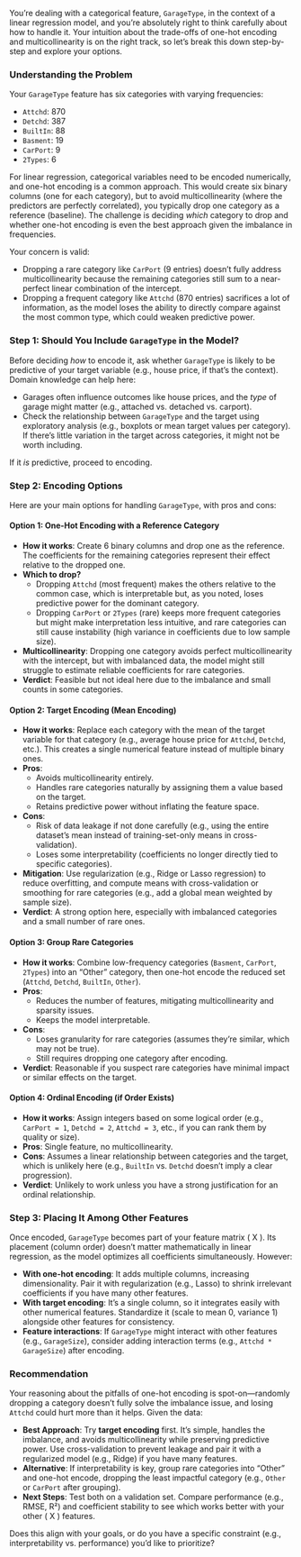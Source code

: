 You’re dealing with a categorical feature, `GarageType`, in the context of a linear regression model, and you’re absolutely right to think carefully about how to handle it. Your intuition about the trade-offs of one-hot encoding and multicollinearity is on the right track, so let’s break this down step-by-step and explore your options.

### Understanding the Problem
Your `GarageType` feature has six categories with varying frequencies:
- `Attchd`: 870
- `Detchd`: 387
- `BuiltIn`: 88
- `Basment`: 19
- `CarPort`: 9
- `2Types`: 6

For linear regression, categorical variables need to be encoded numerically, and one-hot encoding is a common approach. This would create six binary columns (one for each category), but to avoid multicollinearity (where the predictors are perfectly correlated), you typically drop one category as a reference (baseline). The challenge is deciding *which* category to drop and whether one-hot encoding is even the best approach given the imbalance in frequencies.

Your concern is valid: 
- Dropping a rare category like `CarPort` (9 entries) doesn’t fully address multicollinearity because the remaining categories still sum to a near-perfect linear combination of the intercept.
- Dropping a frequent category like `Attchd` (870 entries) sacrifices a lot of information, as the model loses the ability to directly compare against the most common type, which could weaken predictive power.

### Step 1: Should You Include `GarageType` in the Model?
Before deciding *how* to encode it, ask whether `GarageType` is likely to be predictive of your target variable (e.g., house price, if that’s the context). Domain knowledge can help here:
- Garages often influence outcomes like house prices, and the *type* of garage might matter (e.g., attached vs. detached vs. carport).
- Check the relationship between `GarageType` and the target using exploratory analysis (e.g., boxplots or mean target values per category). If there’s little variation in the target across categories, it might not be worth including.

If it *is* predictive, proceed to encoding.

### Step 2: Encoding Options
Here are your main options for handling `GarageType`, with pros and cons:

#### Option 1: One-Hot Encoding with a Reference Category
- **How it works**: Create 6 binary columns and drop one as the reference. The coefficients for the remaining categories represent their effect relative to the dropped one.
- **Which to drop?**
  - Dropping `Attchd` (most frequent) makes the others relative to the common case, which is interpretable but, as you noted, loses predictive power for the dominant category.
  - Dropping `CarPort` or `2Types` (rare) keeps more frequent categories but might make interpretation less intuitive, and rare categories can still cause instability (high variance in coefficients due to low sample size).
- **Multicollinearity**: Dropping one category avoids perfect multicollinearity with the intercept, but with imbalanced data, the model might still struggle to estimate reliable coefficients for rare categories.
- **Verdict**: Feasible but not ideal here due to the imbalance and small counts in some categories.

#### Option 2: Target Encoding (Mean Encoding)
- **How it works**: Replace each category with the mean of the target variable for that category (e.g., average house price for `Attchd`, `Detchd`, etc.). This creates a single numerical feature instead of multiple binary ones.
- **Pros**: 
  - Avoids multicollinearity entirely.
  - Handles rare categories naturally by assigning them a value based on the target.
  - Retains predictive power without inflating the feature space.
- **Cons**: 
  - Risk of data leakage if not done carefully (e.g., using the entire dataset’s mean instead of training-set-only means in cross-validation).
  - Loses some interpretability (coefficients no longer directly tied to specific categories).
- **Mitigation**: Use regularization (e.g., Ridge or Lasso regression) to reduce overfitting, and compute means with cross-validation or smoothing for rare categories (e.g., add a global mean weighted by sample size).
- **Verdict**: A strong option here, especially with imbalanced categories and a small number of rare ones.

#### Option 3: Group Rare Categories
- **How it works**: Combine low-frequency categories (`Basment`, `CarPort`, `2Types`) into an “Other” category, then one-hot encode the reduced set (`Attchd`, `Detchd`, `BuiltIn`, `Other`).
- **Pros**: 
  - Reduces the number of features, mitigating multicollinearity and sparsity issues.
  - Keeps the model interpretable.
- **Cons**: 
  - Loses granularity for rare categories (assumes they’re similar, which may not be true).
  - Still requires dropping one category after encoding.
- **Verdict**: Reasonable if you suspect rare categories have minimal impact or similar effects on the target.

#### Option 4: Ordinal Encoding (if Order Exists)
- **How it works**: Assign integers based on some logical order (e.g., `CarPort = 1`, `Detchd = 2`, `Attchd = 3`, etc., if you can rank them by quality or size).
- **Pros**: Single feature, no multicollinearity.
- **Cons**: Assumes a linear relationship between categories and the target, which is unlikely here (e.g., `BuiltIn` vs. `Detchd` doesn’t imply a clear progression).
- **Verdict**: Unlikely to work unless you have a strong justification for an ordinal relationship.

### Step 3: Placing It Among Other Features
Once encoded, `GarageType` becomes part of your feature matrix \( X \). Its placement (column order) doesn’t matter mathematically in linear regression, as the model optimizes all coefficients simultaneously. However:
- **With one-hot encoding**: It adds multiple columns, increasing dimensionality. Pair it with regularization (e.g., Lasso) to shrink irrelevant coefficients if you have many other features.
- **With target encoding**: It’s a single column, so it integrates easily with other numerical features. Standardize it (scale to mean 0, variance 1) alongside other features for consistency.
- **Feature interactions**: If `GarageType` might interact with other features (e.g., `GarageSize`), consider adding interaction terms (e.g., `Attchd * GarageSize`) after encoding.

### Recommendation
Your reasoning about the pitfalls of one-hot encoding is spot-on—randomly dropping a category doesn’t fully solve the imbalance issue, and losing `Attchd` could hurt more than it helps. Given the data:
- **Best Approach**: Try **target encoding** first. It’s simple, handles the imbalance, and avoids multicollinearity while preserving predictive power. Use cross-validation to prevent leakage and pair it with a regularized model (e.g., Ridge) if you have many features.
- **Alternative**: If interpretability is key, group rare categories into “Other” and one-hot encode, dropping the least impactful category (e.g., `Other` or `CarPort` after grouping).
- **Next Steps**: Test both on a validation set. Compare performance (e.g., RMSE, R²) and coefficient stability to see which works better with your other \( X \) features.

Does this align with your goals, or do you have a specific constraint (e.g., interpretability vs. performance) you’d like to prioritize?